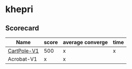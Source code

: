 # khepri


## Scorecard

| Name  | score | average converge | time |  
|---|---|---|---|
| [CartPole-V1](https://github.com/SioKCronin/khepri/wiki/CartPole)|  500 | x | x | 
| Acrobat-V1 | x | x |

